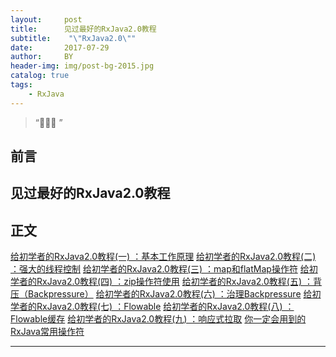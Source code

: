 ```yaml
---
layout:     post
title:      见过最好的RxJava2.0教程
subtitle:    "\"RxJava2.0\""
date:       2017-07-29
author:     BY
header-img: img/post-bg-2015.jpg
catalog: true
tags:
    - RxJava
---
```


> “🙉🙉🙉 ”


## 前言

见过最好的RxJava2.0教程
---

## 正文

[给初学者的RxJava2.0教程(一) ：基本工作原理](http://link.zhihu.com/?target=https%3A//link.juejin.im/%3Ftarget%3Dhttp%253A%252F%252Fmp.weixin.qq.com%252Fs%253F__biz%253DMzIwMzYwMTk1NA%253D%253D%2526amp%253Bmid%253D2247484246%2526amp%253Bidx%253D1%2526amp%253Bsn%253Dd20a9dbc15a248ff5bc7e386941e10dd%2526amp%253Bchksm%253D96cda21ba1ba2b0dbf3f0024e3b1ff5503919b93d031aa06504737212f7a3bc0df128e2975cf%2526amp%253Bscene%253D21%2523wechat_redirect)
[给初学者的RxJava2.0教程(二) ：强大的线程控制](http://link.zhihu.com/?target=https%3A//link.juejin.im/%3Ftarget%3Dhttp%253A%252F%252Fmp.weixin.qq.com%252Fs%253F__biz%253DMzIwMzYwMTk1NA%253D%253D%2526amp%253Bmid%253D2247484249%2526amp%253Bidx%253D1%2526amp%253Bsn%253D5c453436e6f6b77d6b818c3b6b0cdb18%2526amp%253Bchksm%253D96cda214a1ba2b0222ed4763ac6fff14e37d1517ca401d6983a87aef99f3ab9171d0daa08183%2526amp%253Bscene%253D21%2523wechat_redirect)
[给初学者的RxJava2.0教程(三) ：map和flatMap操作符](http://link.zhihu.com/?target=https%3A//link.juejin.im/%3Ftarget%3Dhttp%253A%252F%252Fmp.weixin.qq.com%252Fs%253F__biz%253DMzIwMzYwMTk1NA%253D%253D%2526amp%253Bmid%253D2247484268%2526amp%253Bidx%253D1%2526amp%253Bsn%253D84716be98ff3c7542c310f23e4e891b3%2526amp%253Bchksm%253D96cda221a1ba2b37fd3b697d564f15831358d28493e0399720ecef6a3b6c5c5206a88f989856%2526amp%253Bscene%253D21%2523wechat_redirect)
[给初学者的RxJava2.0教程(四) ：zip操作符使用](http://link.zhihu.com/?target=https%3A//link.juejin.im/%3Ftarget%3Dhttp%253A%252F%252Fmp.weixin.qq.com%252Fs%253F__biz%253DMzIwMzYwMTk1NA%253D%253D%2526amp%253Bmid%253D2247484322%2526amp%253Bidx%253D1%2526amp%253Bsn%253D70e6c88cfcd518f2134e80d3b4fdf309%2526amp%253Bchksm%253D96cda2efa1ba2bf90007379eef18d2ea3976ced1ce0aa47e9fd929652760927d2d9b23502ad9%2526amp%253Bscene%253D21%2523wechat_redirect)
[给初学者的RxJava2.0教程(五) ：背压（Backpressure）](http://link.zhihu.com/?target=https%3A//link.juejin.im/%3Ftarget%3Dhttp%253A%252F%252Fmp.weixin.qq.com%252Fs%253F__biz%253DMzIwMzYwMTk1NA%253D%253D%2526amp%253Bmid%253D2247484422%2526amp%253Bidx%253D1%2526amp%253Bsn%253Dc1dfb14d9221d8919c3e7188b47c0a70%2526amp%253Bchksm%253D96cda54ba1ba2c5dec956a56c6edb003867e0d4c94fb8758bbe73b551dc9d6ded5ceca1e7969%2526amp%253Bscene%253D21%2523wechat_redirect)
[给初学者的RxJava2.0教程(六) ：治理Backpressure](http://link.zhihu.com/?target=https%3A//link.juejin.im/%3Ftarget%3Dhttp%253A%252F%252Fmp.weixin.qq.com%252Fs%253F__biz%253DMzIwMzYwMTk1NA%253D%253D%2526amp%253Bmid%253D2247484689%2526amp%253Bidx%253D1%2526amp%253Bsn%253D1f54c343c6a5d73c63b4cdb555bdf254%2526amp%253Bchksm%253D96cda45ca1ba2d4af7e0e51454283f86d145a19b613a1fc149e4d46d22e277c150d2910e95b6%2526amp%253Bscene%253D21%2523wechat_redirect)
[给初学者的RxJava2.0教程(七) ：Flowable](http://link.zhihu.com/?target=https%3A//link.juejin.im/%3Ftarget%3Dhttp%253A%252F%252Fmp.weixin.qq.com%252Fs%253F__biz%253DMzIwMzYwMTk1NA%253D%253D%2526amp%253Bmid%253D2247484711%2526amp%253Bidx%253D1%2526amp%253Bsn%253Dc3837b7cad21f0a69d7dccd1aaaf7721%2526amp%253Bchksm%253D96cda46aa1ba2d7ce145472449e5a832cd3ac0bc1f766fe09f1ce68ca46c16bab645e507f0b5%2526amp%253Bscene%253D21%2523wechat_redirect)
[给初学者的RxJava2.0教程(八) ：Flowable缓存](http://link.zhihu.com/?target=https%3A//link.juejin.im/%3Ftarget%3Dhttp%253A%252F%252Fmp.weixin.qq.com%252Fs%253F__biz%253DMzIwMzYwMTk1NA%253D%253D%2526amp%253Bmid%253D2247484733%2526amp%253Bidx%253D1%2526amp%253Bsn%253D2f292e89b50b043e5a7201e6342b7be4%2526amp%253Bchksm%253D96cda470a1ba2d667e76032d55470e7643d00cc5e3ed656b57f400b1574bad8d3f0e91260952%2526amp%253Bscene%253D21%2523wechat_redirect)
[给初学者的RxJava2.0教程(九) ：响应式拉取](http://link.zhihu.com/?target=https%3A//link.juejin.im/%3Ftarget%3Dhttp%253A%252F%252Fmp.weixin.qq.com%252Fs%253F__biz%253DMzIwMzYwMTk1NA%253D%253D%2526amp%253Bmid%253D2247484765%2526amp%253Bidx%253D1%2526amp%253Bsn%253D518fbb085cda7ed7718ca101c286814b%2526amp%253Bchksm%253D96cda410a1ba2d061e8cb42503625c6f11ed9bfc6d2c1d118101b85c9cfe45409be12325e78f%2526amp%253Bscene%253D21%2523wechat_redirect)
[你一定会用到的RxJava常用操作符](http://link.zhihu.com/?target=https%3A//link.juejin.im/%3Ftarget%3Dhttp%253A%252F%252Fmp.weixin.qq.com%252Fs%253F__biz%253DMzIwMzYwMTk1NA%253D%253D%2526amp%253Bmid%253D2247484203%2526amp%253Bidx%253D1%2526amp%253Bsn%253D6c98747e0c2d3bd4a7001d2db45df6d8%2526amp%253Bchksm%253D96cda266a1ba2b7086f38adb26135009a59dd42c58be4f9c60ed0e56b37952b2d5919173d783%2526amp%253Bscene%253D21%2523wechat_redirect)

---
